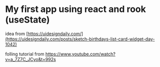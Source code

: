 
# My first app using react and rook (useState)

idea from [https://uidesigndaily.com/](https://uidesigndaily.com/posts/sketch-birthdays-list-card-widget-day-1042)

folling tutorial from 
https://www.youtube.com/watch?v=a_7Z7C_JCyo&t=992s